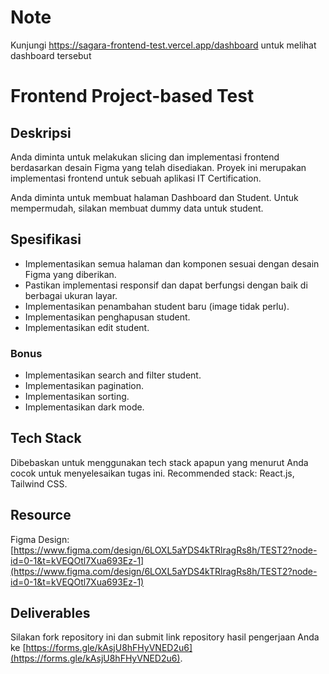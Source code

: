 # Note
Kunjungi https://sagara-frontend-test.vercel.app/dashboard untuk melihat dashboard tersebut

# Frontend Project-based Test

## Deskripsi

Anda diminta untuk melakukan slicing dan implementasi frontend berdasarkan desain Figma yang telah disediakan. Proyek ini merupakan implementasi frontend untuk sebuah aplikasi IT Certification.

Anda diminta untuk membuat halaman Dashboard dan Student. Untuk mempermudah, silakan membuat dummy data untuk student.

## Spesifikasi

- Implementasikan semua halaman dan komponen sesuai dengan desain Figma yang diberikan.
- Pastikan implementasi responsif dan dapat berfungsi dengan baik di berbagai ukuran layar.
- Implementasikan penambahan student baru (image tidak perlu).
- Implementasikan penghapusan student.
- Implementasikan edit student.

### Bonus

- Implementasikan search and filter student.
- Implementasikan pagination.
- Implementasikan sorting.
- Implementasikan dark mode.

## Tech Stack

Dibebaskan untuk menggunakan tech stack apapun yang menurut Anda cocok untuk menyelesaikan tugas ini. Recommended stack: React.js, Tailwind CSS.

## Resource

Figma Design: [https://www.figma.com/design/6LOXL5aYDS4kTRlragRs8h/TEST2?node-id=0-1&t=kVEQOtl7Xua693Ez-1](https://www.figma.com/design/6LOXL5aYDS4kTRlragRs8h/TEST2?node-id=0-1&t=kVEQOtl7Xua693Ez-1)

## Deliverables

Silakan fork repository ini dan submit link repository hasil pengerjaan Anda ke [https://forms.gle/kAsjU8hFHyVNED2u6](https://forms.gle/kAsjU8hFHyVNED2u6).
